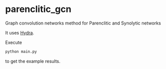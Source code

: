 # parenclitic_gcn
Graph convolution networks method for Parenclitic and Synolytic networks

It uses [Hydra](https://hydra.cc/docs/1.1/intro/).

Execute
``` python
python main.py
```
to get the example results.
